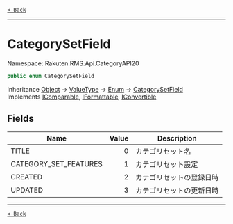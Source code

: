 [`< Back`](./)

---

# CategorySetField

Namespace: Rakuten.RMS.Api.CategoryAPI20

```csharp
public enum CategorySetField
```

Inheritance [Object](https://docs.microsoft.com/en-us/dotnet/api/system.object) → [ValueType](https://docs.microsoft.com/en-us/dotnet/api/system.valuetype) → [Enum](https://docs.microsoft.com/en-us/dotnet/api/system.enum) → [CategorySetField](./rakuten.rms.api.categoryapi20.categorysetfield)<br>
Implements [IComparable](https://docs.microsoft.com/en-us/dotnet/api/system.icomparable), [IFormattable](https://docs.microsoft.com/en-us/dotnet/api/system.iformattable), [IConvertible](https://docs.microsoft.com/en-us/dotnet/api/system.iconvertible)

## Fields

| Name | Value | Description |
| --- | --: | --- |
| TITLE | 0 | カテゴリセット名 |
| CATEGORY_SET_FEATURES | 1 | カテゴリセット設定 |
| CREATED | 2 | カテゴリセットの登録日時 |
| UPDATED | 3 | カテゴリセットの更新日時 |

---

[`< Back`](./)
